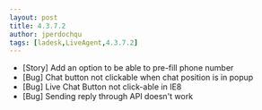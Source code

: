 ```yaml
---
layout: post
title: 4.3.7.2
author: jperdochqu
tags: [ladesk,LiveAgent,4.3.7.2]
---
```


- [Story] Add an option to be able to pre-fill phone number
- [Bug] Chat button not clickable when chat position is in popup
- [Bug] Live Chat Button not click-able in IE8
- [Bug] Sending reply through API doesn't work
